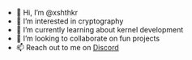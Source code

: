 - 👋 Hi, I’m @xshthkr
- 👀 I’m interested in cryptography
- 🌱 I’m currently learning about kernel development
- 💞️ I’m looking to collaborate on fun projects
- 📫 Reach out to me on [Discord](https://discordapp.com/users/719167134256594975)

<!---
<div align="center">
    <a href="www.linkedin.com/in/shashashank">
        <img height="32" src="https://skillicons.dev/icons?i=linkedin">
    </a>
    &nbsp;
    <a href="https://discordapp.com/users/719167134256594975">
        <img height="32" src="https://skillicons.dev/icons?i=discord">
    </a>
    &nbsp;
    <a href="https://www.instagram.com/shashashankthakur/">
        <img height="32" src="https://skillicons.dev/icons?i=instagram">
    </a>
</div>
--->

<!---
<div align="center">
    <img src="https://skillicons.dev/icons?i=html,css,js,react,nodejs,express,next,tailwindcss,python,c,rust,cpp,bash,mysql,git,github,linux,unity,godot,unreal&perline=10" />
    <br>
    <img src="https://skillicons.dev/icons?i=arduino,ros,matlab,vscode,vim,latex" />
</div>
--->



<!--- Holopin Profile
[![An image of @shashashankthakur's Holopin badges, which is a link to view their full Holopin profile](https://holopin.me/shashashankthakur)](https://holopin.io/@shashashankthakur)
--->

<!--- 
- 📫 Reach out to me on [LinkedIn](www.linkedin.com/in/shashashank), [Discord](https://discordapp.com/users/719167134256594975) and [Instagram](https://www.instagram.com/shashashankthakur/)
--->

<!---
ShashashankThakur/ShashashankThakur is a ✨ special ✨ repository because its `README.md` (this file) appears on your GitHub profile.
You can click the Preview link to take a look at your changes.
--->
